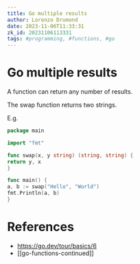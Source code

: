 ```yaml
---
title: Go multiple results
author: Lorenzo Drumond
date: 2023-11-06T11:33:31
zk_id: 20231106113331
tags: #programming, #functions, #go
---
```



# Go multiple results
A function can return any number of results.

The swap function returns two strings.

E.g.
```go
package main

import "fmt"

func swap(x, y string) (string, string) {
return y, x
}

func main() {
a, b := swap("Hello", "World")
fmt.Println(a, b)
}
```

# References
- https://go.dev/tour/basics/6
- [[go-functions-continued]]
